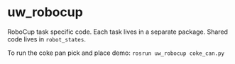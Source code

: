 # uw_robocup

RoboCup task specific code. Each task lives in a separate package. Shared code lives in `robot_states`.

To run the coke pan pick and place demo: `rosrun uw_robocup coke_can.py`

